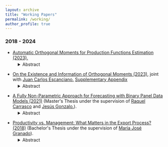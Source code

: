 ```yaml
---
layout: archive
title: "Working Papers"
permalink: /working/
author_profile: true
---
```


### 2018 - 2024 
+ [Automatic Orthogonal Moments for Production Functions Estimation (2023).](https://drive.google.com/file/d/1fTqhtOlvpKZDzRIPcb4DomRTB-Bt_WZK/view?usp=sharing)
<dl style="margin-top: -10px;">
  <dd>
    <details>
      <summary>
        Abstract
      </summary>
      <dl>
        <dd>
          Lorem ipsum dolor sit amet, consectetur adipiscing elit, sed do eiusmod tempor incididunt ut labore et dolore magna aliqua. Eget egestas purus viverra accumsan in. Pharetra sit amet aliquam id diam maecenas ultricies mi. Dolor purus non enim praesent. Enim eu turpis egestas pretium. Hendrerit gravida rutrum quisque non. Vitae proin sagittis nisl rhoncus mattis rhoncus urna. Velit aliquet sagittis id consectetur purus ut. Ipsum a arcu cursus vitae congue mauris. Mi eget mauris pharetra et ultrices neque ornare aenean. Blandit turpis cursus in hac habitasse platea dictumst quisque. Pellentesque pulvinar pellentesque habitant morbi tristique senectus et netus et. Morbi enim nunc faucibus a pellentesque sit. Netus et malesuada fames ac turpis egestas.
        </dd>
      </dl>
    </details>
  </dd>
</dl>

+ [On the Existence and Information of Orthogonal Moments (2023)](https://arxiv.org/abs/2303.11418), joint with [Juan Carlos Escanciano.](https://sites.google.com/view/juancarlosescanciano/home) [Supplementary Appendix](https://drive.google.com/file/d/1X8gtzjNk1g1mZxBONcD3vbVMuBKHQJDC/view?usp=sharing)
<dl style="margin-top: -10px;">
  <dd>
    <details>
      <summary>
        Abstract
      </summary>
      <dl>
        <dd>
          Lorem ipsum dolor sit amet, consectetur adipiscing elit, sed do eiusmod tempor incididunt ut labore et dolore magna aliqua. Eget egestas purus viverra accumsan in. Pharetra sit amet aliquam id diam maecenas ultricies mi. Dolor purus non enim praesent. Enim eu turpis egestas pretium. Hendrerit gravida rutrum quisque non. Vitae proin sagittis nisl rhoncus mattis rhoncus urna. Velit aliquet sagittis id consectetur purus ut. Ipsum a arcu cursus vitae congue mauris. Mi eget mauris pharetra et ultrices neque ornare aenean. Blandit turpis cursus in hac habitasse platea dictumst quisque. Pellentesque pulvinar pellentesque habitant morbi tristique senectus et netus et. Morbi enim nunc faucibus a pellentesque sit. Netus et malesuada fames ac turpis egestas.
        </dd>
      </dl>
    </details>
  </dd>
</dl>

+ [A Fully Non-Parametric Approach for Forecasting with Binary Panel Data Models (2021)](https://drive.google.com/file/d/1D1bWW8OL7EMFqvkJ7WB8rtwnjeedCvvq/view?usp=share_link) (Master's Thesis under the supervision of [Raquel Carrasco](https://scholar.google.es/citations?user=pMpB2gsAAAAJ&hl=e) and [Jesús Gonzalo.](https://www.eco.uc3m.es/~jgonzalo/)).
<dl style="margin-top: -10px;">
  <dd>
    <details>
      <summary>
        Abstract
      </summary>
      <dl>
        <dd>
          Lorem ipsum dolor sit amet, consectetur adipiscing elit, sed do eiusmod tempor incididunt ut labore et dolore magna aliqua. Eget egestas purus viverra accumsan in. Pharetra sit amet aliquam id diam maecenas ultricies mi. Dolor purus non enim praesent. Enim eu turpis egestas pretium. Hendrerit gravida rutrum quisque non. Vitae proin sagittis nisl rhoncus mattis rhoncus urna. Velit aliquet sagittis id consectetur purus ut. Ipsum a arcu cursus vitae congue mauris. Mi eget mauris pharetra et ultrices neque ornare aenean. Blandit turpis cursus in hac habitasse platea dictumst quisque. Pellentesque pulvinar pellentesque habitant morbi tristique senectus et netus et. Morbi enim nunc faucibus a pellentesque sit. Netus et malesuada fames ac turpis egestas.
        </dd>
      </dl>
    </details>
  </dd>
</dl>

+ [Productivity vs. Management: What Matters in the Export Process? (2018)](https://drive.google.com/file/d/1m-2sZ8UNMFSvLqU12fidA5H8K1TOKkxo/view?usp=sharing) (Bachelor's Thesis under the supervision of [María José Granado](https://face.unt.edu.ar/web/ieconomia/profesores/maria-jose-granado/)).
<dl style="margin-top: -10px;">
  <dd>
    <details>
      <summary>
        Abstract
      </summary>
      <dl>
        <dd>
          Lorem ipsum dolor sit amet, consectetur adipiscing elit, sed do eiusmod tempor incididunt ut labore et dolore magna aliqua. Eget egestas purus viverra accumsan in. Pharetra sit amet aliquam id diam maecenas ultricies mi. Dolor purus non enim praesent. Enim eu turpis egestas pretium. Hendrerit gravida rutrum quisque non. Vitae proin sagittis nisl rhoncus mattis rhoncus urna. Velit aliquet sagittis id consectetur purus ut. Ipsum a arcu cursus vitae congue mauris. Mi eget mauris pharetra et ultrices neque ornare aenean. Blandit turpis cursus in hac habitasse platea dictumst quisque. Pellentesque pulvinar pellentesque habitant morbi tristique senectus et netus et. Morbi enim nunc faucibus a pellentesque sit. Netus et malesuada fames ac turpis egestas.
        </dd>
      </dl>
    </details>
  </dd>
</dl>

 
 


